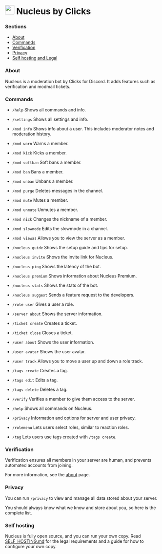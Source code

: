 # <img height="30px" src="https://assets.clicks.codes/web/logos/nucleus.svg" /> Nucleus by Clicks

### Sections

- [About](#about)
- [Commands](#commands)
- [Verification](#verification)
- [Privacy](#privacy)
- [Self hosting and Legal](#self-hosting)

### About

Nucleus is a moderation bot by Clicks for Discord. It adds features such as verification and modmail tickets.

### Commands

- `/help` Shows all commands and info.
- `/settings` Shows all settings and info.

- `/mod info` Shows info about a user. This includes moderator notes and moderation history.
- `/mod warn` Warns a member.
- `/mod kick` Kicks a member.
- `/mod softban` Soft bans a member.
- `/mod ban` Bans a member.
- `/mod unban` Unbans a member.
- `/mod purge` Deletes messages in the channel.
- `/mod mute` Mutes a member.
- `/mod unmute` Unmutes a member.
- `/mod nick` Changes the nickname of a member.
- `/mod slowmode` Edits the slowmode in a channel.
- `/mod viewas` Allows you to view the server as a member.

- `/nucleus guide` Shows the setup guide and tips for setup.
- `/nucleus invite` Shows the invite link for Nucleus.
- `/nucleus ping` Shows the latency of the bot.
- `/nucleus premium` Shows information about Nucleus Premium.
- `/nucleus stats` Shows the stats of the bot.
- `/nucleus suggest` Sends a feature request to the developers.

- `/role user` Gives a user a role.

- `/server about` Shows the server information.

- `/ticket create` Creates a ticket.
- `/ticket close` Closes a ticket.

- `/user about` Shows the user information.
- `/user avatar` Shows the user avatar.
- `/user track` Allows you to move a user up and down a role track.

- `/tags create` Creates a tag.
- `/tags edit` Edits a tag.
- `/tags delete` Deletes a tag.

- `/verify` Verifies a member to give them access to the server.
- `/help` Shows all commands on Nucleus.
- `/privacy` Information and options for server and user privacy.
- `/rolemenu` Lets users select roles, similar to reaction roles.
- `/tag` Lets users use tags created with `/tags create`.


### Verification

Verification ensures all members in your server are human, and prevents automated accounts from joining.

For more information, see the [about](https://clicks.codes/nucleus/verify/about) page.

### Privacy

You can run `/privacy` to view and manage all data stored about your server.

You should always know what we know and store about you, so here is the complete list.

### Self hosting

Nucleus is fully open source, and you can run your own copy. Read [SELF_HOSTING.md](https://github.com/ClicksMinutePer/Nucleus/blob/development/SELF_HOSTING.md) for the legal requirements and a guide for how to configure your own copy.

